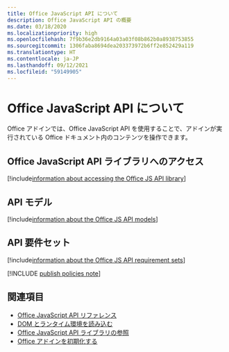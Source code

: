 ```yaml
---
title: Office JavaScript API について
description: Office JavaScript API の概要
ms.date: 03/18/2020
ms.localizationpriority: high
ms.openlocfilehash: 7f9b36e2db9164a03a03f08b862b0a8938753855
ms.sourcegitcommit: 1306faba8694dea203373972b6ff2e852429a119
ms.translationtype: HT
ms.contentlocale: ja-JP
ms.lasthandoff: 09/12/2021
ms.locfileid: "59149905"
---
```

# <a name="understanding-the-office-javascript-api"></a>Office JavaScript API について

Office アドインでは、Office JavaScript API を使用することで、アドインが実行されている Office ドキュメント内のコンテンツを操作できます。

## <a name="accessing-the-office-javascript-api-library"></a>Office JavaScript API ライブラリへのアクセス

[!include[information about accessing the Office JS API library](../includes/office-js-access-library.md)]

## <a name="api-models"></a>API モデル

[!include[information about the Office JS API models](../includes/office-js-api-models.md)]

## <a name="api-requirement-sets"></a>API 要件セット

[!include[information about the Office JS API requirement sets](../includes/office-js-requirement-sets.md)]

[!INCLUDE [publish policies note](../includes/note-publish-policies.md)]

## <a name="see-also"></a>関連項目

- [Office JavaScript API リファレンス](../reference/javascript-api-for-office.md)
- [DOM とランタイム環境を読み込む](loading-the-dom-and-runtime-environment.md)
- [Office JavaScript API ライブラリの参照](referencing-the-javascript-api-for-office-library-from-its-cdn.md)
- [Office アドインを初期化する](initialize-add-in.md)
